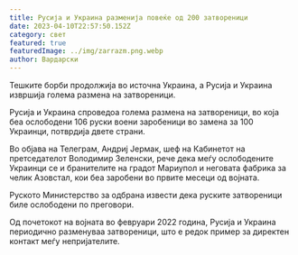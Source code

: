```yaml
---
title: Русија и Украина разменија повеќе од 200 затвореници
date: 2023-04-10T22:57:50.152Z
category: свет
featured: true
featuredImage: ../img/zarrazm.png.webp
author: Вардарски
---
```


Тешките борби продолжија во источна Украина, а Русија и Украина извршија голема размена на затвореници.

Русија и Украина спроведоа голема размена на затвореници, во која беа ослободени 106 руски воени заробеници во замена за 100 Украинци, потврдија двете страни.

Во објава на Телеграм, Андриј Јермак, шеф на Кабинетот на претседателот Володимир Зеленски, рече дека меѓу ослободените Украинци се и бранителите на градот Мариупол и неговата фабрика за челик Азовстал, кои беа заробени во првите месеци од војната.

Руското Министерство за одбрана извести дека руските затвореници биле ослободени по преговори.

Од почетокот на војната во февруари 2022 година, Русија и Украина периодично разменуваа затвореници, што е редок пример за директен контакт меѓу непријателите.
